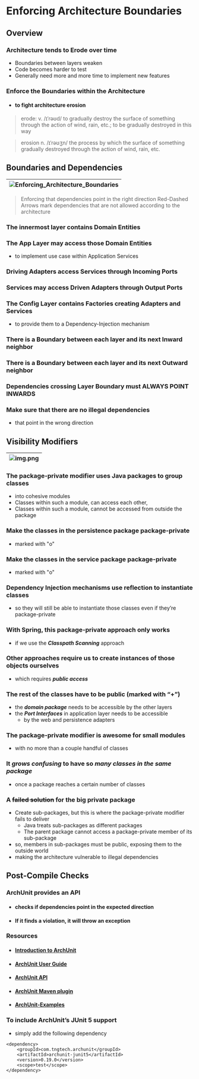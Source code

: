 # Enforcing Architecture Boundaries

## Overview

### Architecture tends to Erode over time
- Boundaries between layers weaken
- Code becomes harder to test
- Generally need more and more time to implement new features

### Enforce the Boundaries within the Architecture
- #### to fight architecture erosion


> erode: v. /ɪˈrəʊd/ to gradually destroy the surface of something through the 
> action of wind, rain, etc.; to be gradually destroyed in this way

> erosion n. /ɪˈrəʊʒn/ the process by which the surface of something gradually 
> destroyed through the action of wind, rain, etc.


## Boundaries and Dependencies

| ![Enforcing_Architecture_Boundaries](images/Enforcing_Architecture_Boundaries.png "Enforcing_Architecture_Boundaries") |
| --- |
> Enforcing that dependencies point in the right direction
> Red-Dashed Arrows mark dependencies that are not allowed according to the 
> architecture 

### The innermost layer contains Domain Entities

### The App Layer may access those Domain Entities 
- to implement use case within Application Services

### Driving Adapters access Services through Incoming Ports

### Services may access Driven Adapters through Output Ports

### The Config Layer contains Factories creating Adapters and Services
- to provide them to a Dependency-Injection mechanism

### There is a Boundary between each layer and its next Inward neighbor

### There is a Boundary between each layer and its next Outward neighbor

### Dependencies crossing Layer Boundary must ALWAYS POINT INWARDS

### Make sure that there are no illegal dependencies 
- that point in the wrong direction


## Visibility Modifiers

| ![img.png](img.png)
| --- |

### The package-private modifier uses Java packages to group classes 
- into cohesive modules
- Classes within such a module, can access each other, 
- Classes within such a module, cannot be accessed from outside the package

### Make the classes in the persistence package package-private
- marked with "o" 

### Make the classes in the service package package-private
- marked with "o"

### Dependency Injection mechanisms use reflection to instantiate classes 
- so they will still be able to instantiate those classes even if they’re 
  package-private

### With Spring, this package-private approach only works 
- if we use the ___Classpath Scanning___ approach

### Other approaches require us to create instances of those objects ourselves
- which requires ___public access___

### The rest of the classes have to be public (marked with “+”)
- the ___domain package___ needs to be accessible by the other layers
- the ___Port Interfaces___ in application layer needs to be accessible 
    - by the web and persistence adapters

### The package-private modifier is awesome for small modules 
- with no more than a couple handful of classes

### It ___grows confusing___ to have so ___many classes in the same package___
- once a package reaches a certain number of classes 

### A ~~failed solution~~ for the big private package
- Create sub-packages, but this is where the package-private modifier fails to 
  deliver
    - Java treats sub-packages as different packages 
    - The parent package cannot access a package-private member of its sub-package
- so, members in sub-packages must be public, exposing them to the outside world 
- making the architecture vulnerable to illegal dependencies


## Post-Compile Checks

### ArchUnit provides an API 
- #### checks if dependencies point in the expected direction
- #### If it finds a violation, it will throw an exception

### Resources
- #### [Introduction to ArchUnit](https://www.baeldung.com/java-archunit-intro)
- #### [ArchUnit User Guide](https://www.archunit.org/userguide/html/000_Index.html)
- #### [ArchUnit API](https://javadoc.io/doc/com.tngtech.archunit/archunit/latest/index.html)
- #### [ArchUnit Maven plugin](https://github.com/societe-generale/arch-unit-maven-plugin)
- #### [ArchUnit-Examples](https://github.com/TNG/ArchUnit-Examples)

### To include ArchUnit’s JUnit 5 support
- simply add the following dependency

``` 
<dependency>
    <groupId>com.tngtech.archunit</groupId>
    <artifactId>archunit-junit5</artifactId>
    <version>0.19.0</version>
    <scope>test</scope>
</dependency>
```
